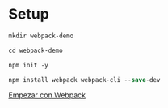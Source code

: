 # Setup

```ps
mkdir webpack-demo

cd webpack-demo

npm init -y

npm install webpack webpack-cli --save-dev
```

[Empezar con Webpack](https://webpack.js.org/guides/getting-started/)